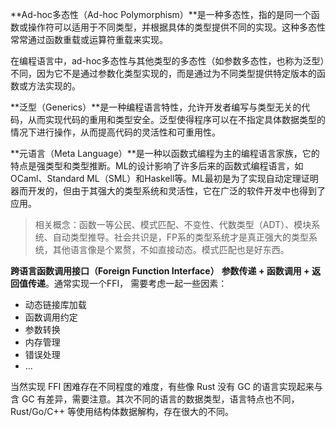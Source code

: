**Ad-hoc多态性（Ad-hoc Polymorphism）**是一种多态性，指的是同一个函数或操作符可以适用于不同类型，并根据具体的类型提供不同的实现。这种多态性常常通过函数重载或运算符重载来实现。

在编程语言中，ad-hoc多态性与其他类型的多态性（如参数多态性，也称为泛型）不同，因为它不是通过参数化类型实现的，而是通过为不同类型提供特定版本的函数或方法实现的。

**泛型（Generics）**是一种编程语言特性，允许开发者编写与类型无关的代码，从而实现代码的重用和类型安全。泛型使得程序可以在不指定具体数据类型的情况下进行操作，从而提高代码的灵活性和可重用性。

**元语言（Meta Language）**是一种以函数式编程为主的编程语言家族，它的特点是强类型和类型推断。ML的设计影响了许多后来的函数式编程语言，如OCaml、Standard ML（SML）和Haskell等。ML最初是为了实现自动定理证明器而开发的，但由于其强大的类型系统和灵活性，它在广泛的软件开发中也得到了应用。

> 相关概念：函数一等公民、模式匹配、不变性、代数类型（ADT）、模块系统、自动类型推导。社会共识是，FP系的类型系统才是真正强大的类型系统，其他语言像是个累赘，不如直接动态。模式匹配也是好东西。

**跨语言函数调用接口（Foreign Function Interface）** **参数传递 + 函数调用 + 返回值传递**。通常实现一个FFI， 需要考虑一起一些因素：

- 动态链接库加载
- 函数调用约定
- 参数转换
- 内存管理
- 错误处理
- ...

当然实现 FFI 困难存在不同程度的难度，有些像 Rust 没有 GC 的语言实现起来与含 GC 有差异，需要注意。其次不同的语言的数据类型，语言特点也不同，Rust/Go/C++ 等使用结构体数据解构，存在很大的不同。